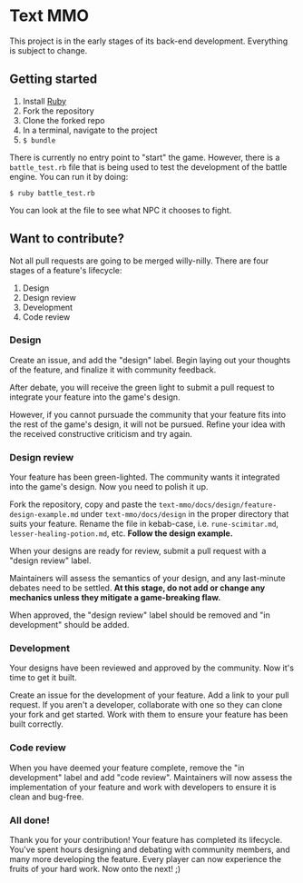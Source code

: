 # Text MMO

This project is in the early stages of its back-end development. Everything is subject to change.

## Getting started

1. Install [Ruby](https://rubyinstaller.org/)
2. Fork the repository
3. Clone the forked repo
4. In a terminal, navigate to the project
5. `$ bundle`

There is currently no entry point to "start" the game. However, there is a `battle_test.rb` file that is being used to test the development of the battle engine. You can run it by doing:

`$ ruby battle_test.rb`

You can look at the file to see what NPC it chooses to fight.

## Want to contribute?

Not all pull requests are going to be merged willy-nilly. There are four stages of a feature's lifecycle:

1. Design
2. Design review
3. Development
4. Code review

### Design

Create an issue, and add the "design" label. Begin laying out your thoughts of the feature, and finalize it with community feedback.

After debate, you will receive the green light to submit a pull request to integrate your feature into the game's design. 

However, if you cannot pursuade the community that your feature fits into the rest of the game's design, it will not be pursued. Refine your idea with the received constructive criticism and try again.

### Design review

Your feature has been green-lighted. The community wants it integrated into the game's design. Now you need to polish it up.

Fork the repository, copy and paste the `text-mmo/docs/design/feature-design-example.md` under `text-mmo/docs/design` in the proper directory that suits your feature. Rename the file in kebab-case, i.e. `rune-scimitar.md`, `lesser-healing-potion.md`,  etc. **Follow the design example.**

When your designs are ready for review, submit a pull request with a "design review" label.

Maintainers will assess the semantics of your design, and any last-minute debates need to be settled. **At this stage, do not add or change any mechanics unless they mitigate a game-breaking flaw.**

When approved, the "design review" label should be removed and "in development" should be added.

### Development

Your designs have been reviewed and approved by the community. Now it's time to get it built. 

Create an issue for the development of your feature. Add a link to your pull request. If you aren't a developer, collaborate with one so they can clone your fork and get started. Work with them to ensure your feature has been built correctly. 

### Code review

When you have deemed your feature complete, remove the "in development" label and add "code review". Maintainers will now assess the implementation of your feature and work with developers to ensure it is clean and bug-free. 

### All done!

Thank you for your contribution! Your feature has completed its lifecycle. You've spent hours designing and debating with community members, and many more developing the feature. Every player can now experience the fruits of your hard work. Now onto the next! ;)
